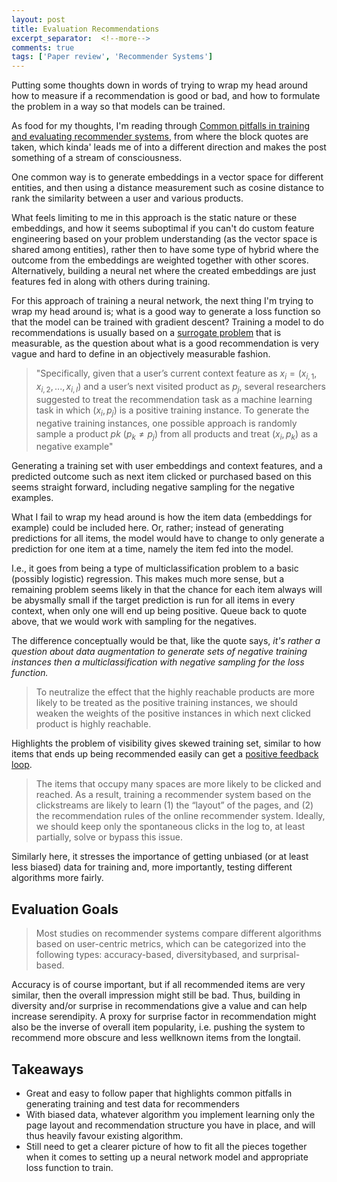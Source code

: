 ```yaml
---
layout: post
title: Evaluation Recommendations
excerpt_separator:  <!--more-->
comments: true
tags: ['Paper review', 'Recommender Systems']
---
```


Putting some thoughts down in words of trying to wrap my head around how to measure if a recommendation is good or bad, and how to formulate the problem in a way so that models can be trained.

As food for my thoughts, I'm reading through [Common pitfalls in training and evaluating recommender systems](http://www.kdd.org/exploration_files/19-1-Article3.pdf), from where the block quotes are taken, which kinda' leads me of into a different direction and makes the post something of a stream of consciousness.

<!--more-->

One common way is to generate embeddings in a vector space for different entities, and then using a distance measurement such as cosine distance to rank the similarity between a user and various products.

What feels limiting to me in this approach is the static nature or these embeddings, and how it seems suboptimal if you can't do custom feature engineering based on your problem understanding (as the vector space is shared among entities), rather then to have some type of hybrid where the outcome from the embeddings are weighted together with other scores. Alternatively, building a neural net where the created embeddings are just features fed in along with others during training.

For this approach of training a neural network, the next thing I'm trying to wrap my head around is; what is a good way to generate a loss function so that the model can be trained with gradient descent? Training a model to do recommendations is usually based on a [surrogate problem](https://freddiek.github.io/2018/05/02/Recommendations.html) that is measurable, as the question about what is a good recommendation is very vague and hard to define in an objectively measurable fashion.

> "Specifically, given that a user’s current context feature as $x_i = (x_{i,1}, x_{i,2}, ... , x_{i,l})$ and a user’s next visited product as $p_j$, several researchers suggested to treat the recommendation task as a machine learning task in which $(x_i, p_j)$ is a positive training instance. To generate the negative training instances, one possible approach is randomly sample a product $pk$ $(p_k \neq p_j )$ from all products and treat $(x_i, p_k)$ as a negative example"

Generating a training set with user embeddings and context features, and a predicted outcome such as next item clicked or purchased based on this seems straight forward, including negative sampling for the negative examples.

What I fail to wrap my head around is how the item data (embeddings for example) could be included here. Or, rather; instead of generating predictions for all items, the model would have to change to only generate a prediction for one item at a time, namely the item fed into the model.

I.e., it goes from being a type of multiclassification problem to a basic (possibly logistic) regression. This makes much more sense, but a remaining problem seems likely in that the chance for each item always will be abysmally small if the target prediction is run for all items in every context, when only one will end up being positive. Queue back to quote above, that we would work with sampling for the negatives.

The difference conceptually would be that, like the quote says, _it's rather a question about data augmentation to generate sets of negative training instances then a multiclassification with negative sampling for the loss function._

> To neutralize the effect that the highly reachable products
are more likely to be treated as the positive training instances,
we should weaken the weights of the positive instances
in which next clicked product is highly reachable.

Highlights the problem of visibility gives skewed training set, similar to how items that ends up being recommended easily can get a [positive feedback loop](https://freddiek.github.io/2018/06/05/RecSysBerlin.html).

> The items that occupy many spaces
are more likely to be clicked and reached. As a result, training
a recommender system based on the clickstreams are
likely to learn (1) the “layout” of the pages, and (2) the
recommendation rules of the online recommender system.
Ideally, we should keep only the spontaneous clicks in the
log to, at least partially, solve or bypass this issue.

Similarly here, it stresses the importance of getting unbiased (or at least less biased) data for training and, more importantly, testing different algorithms more fairly.

## Evaluation Goals

> Most studies on recommender systems compare different algorithms
based on user-centric metrics, which can be categorized
into the following types: accuracy-based, diversitybased,
and surprisal-based.

Accuracy is of course important, but if all recommended items are very similar, then the overall impression might still be bad. Thus, building in diversity and/or surprise in recommendations give a value and can help increase serendipity. A proxy for surprise factor in recommendation might also be the inverse of overall item popularity, i.e. pushing the system to recommend more obscure and less wellknown items from the longtail.

## Takeaways
- Great and easy to follow paper that highlights common pitfalls in generating training and test data for recommenders
- With biased data, whatever algorithm you implement learning only the page layout and recommendation structure you have in place, and will thus heavily favour existing algorithm.
- Still need to get a clearer picture of how to fit all the pieces together when it comes to setting up a neural network model and appropriate loss function to train.
